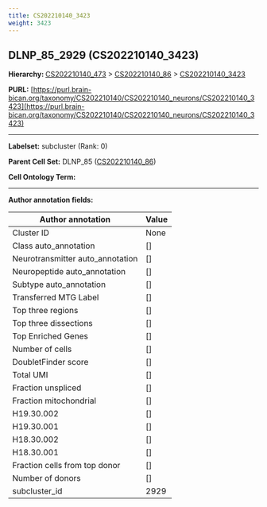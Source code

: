 ```yaml
---
title: CS202210140_3423
weight: 3423
---
```

## DLNP_85_2929 (CS202210140_3423)
<b>Hierarchy: </b>
[CS202210140_473](../CS202210140_473) >
[CS202210140_86](../CS202210140_86) >
[CS202210140_3423](../CS202210140_3423)

**PURL:** [https://purl.brain-bican.org/taxonomy/CS202210140/CS202210140_neurons/CS202210140_3423](https://purl.brain-bican.org/taxonomy/CS202210140/CS202210140_neurons/CS202210140_3423)

---


**Labelset:** subcluster (Rank: 0)

**Parent Cell Set:** DLNP_85 ([CS202210140_86](../CS202210140_86))



**Cell Ontology Term:** 

[MARKER GENES.]: #


---

[TRANSFERRED ANNOTATIONS.]: #


[AUTHOR ANNOTATION FIELDS.]: #


**Author annotation fields:**

| Author annotation | Value |
|-------------------|-------|
|Cluster ID|None|
|Class auto_annotation|[]|
|Neurotransmitter auto_annotation|[]|
|Neuropeptide auto_annotation|[]|
|Subtype auto_annotation|[]|
|Transferred MTG Label|[]|
|Top three regions|[]|
|Top three dissections|[]|
|Top Enriched Genes|[]|
|Number of cells|[]|
|DoubletFinder score|[]|
|Total UMI|[]|
|Fraction unspliced|[]|
|Fraction mitochondrial|[]|
|H19.30.002|[]|
|H19.30.001|[]|
|H18.30.002|[]|
|H18.30.001|[]|
|Fraction cells from top donor|[]|
|Number of donors|[]|
|subcluster_id|2929|
